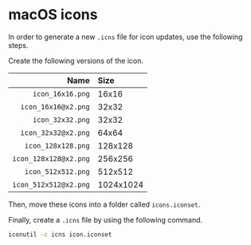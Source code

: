 # macOS icons

In order to generate a new `.icns` file for icon updates, use the following steps.

Create the following versions of the icon.

|                  Name | Size      |
|----------------------:|:----------|
|      `icon_16x16.png` | 16x16     |
|   `icon_16x16@x2.png` | 32x32     |
|      `icon_32x32.png` | 32x32     |
|   `icon_32x32@x2.png` | 64x64     |
|    `icon_128x128.png` | 128x128   |
| `icon_128x128@x2.png` | 256x256   |
|    `icon_512x512.png` | 512x512   |
| `icon_512x512@x2.png` | 1024x1024 |

Then, move these icons into a folder called `icons.iconset`.

Finally, create a `.icns` file by using the following command.

```bash
iconutil -c icns icon.iconset
```
